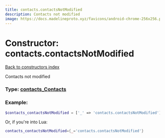```yaml
---
title: contacts.contactsNotModified
description: Contacts not modified
image: https://docs.madelineproto.xyz/favicons/android-chrome-256x256.png
---
```

# Constructor: contacts.contactsNotModified  
[Back to constructors index](index.md)



Contacts not modified




### Type: [contacts\_Contacts](../types/contacts_Contacts.md)


### Example:

```php
$contacts_contactsNotModified = ['_' => 'contacts.contactsNotModified'];
```  


Or, if you're into Lua:

```lua
contacts_contactsNotModified={_='contacts.contactsNotModified'}

```


